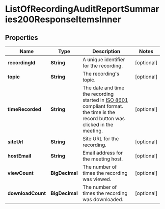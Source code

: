 

# ListOfRecordingAuditReportSummaries200ResponseItemsInner


## Properties

| Name | Type | Description | Notes |
|------------ | ------------- | ------------- | -------------|
|**recordingId** | **String** | A unique identifier for the recording. |  [optional] |
|**topic** | **String** | The recording&#39;s topic. |  [optional] |
|**timeRecorded** | **String** | The date and time the recording started in [ISO 8601](https://en.wikipedia.org/wiki/ISO_8601) compliant format. the time is the record button was clicked in the meeting. |  [optional] |
|**siteUrl** | **String** | Site URL for the recording. |  [optional] |
|**hostEmail** | **String** | Email address for the meeting host. |  [optional] |
|**viewCount** | **BigDecimal** | The number of times the recording was viewed. |  [optional] |
|**downloadCount** | **BigDecimal** | The number of times the recording was downloaded. |  [optional] |



